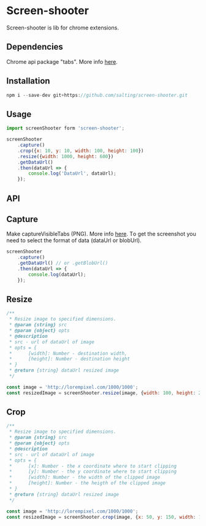 Screen-shooter
===============

Screen-shooter is lib for chrome extensions.

## Dependencies
Chrome api package "tabs". More info [here](https://developer.chrome.com/extensions/tabs).

## Installation
```js
npm i --save-dev git+https://github.com/salting/screen-shooter.git
```

## Usage

```js
import screenShooter form 'screen-shooter';

screenShooter
    .capture()
    .crop({x: 10, y: 10, width: 100, height: 100})
    .resize({width: 1000, height: 600})
    .getDataUrl()
    .then(dataUrl => {
        console.log('DataUrl', dataUrl);
    });
```
## API

Capture
-------
Make captureVisibleTabs (PNG). More info [here](https://developer.chrome.com/extensions/tabs#method-captureVisibleTab).
Тo get the screenshot you need to select the format of data (dataUrl or blobUrl).
```js
screenShooter
    .capture()
    .getDataUrl() // or .getBlobUrl()
    .then(dataUrl => {
        console.log(dataUrl);
    });
```

Resize
---
```js
/**
 * Resize image to specified dimensions.
 * @param {string} src
 * @param {object} opts
 * @description
 * src - url of dataUrl of image
 * opts = {
 *      [width]: Number - destination width,
 *      [height]: Number - destination height
 * }
 * @return {string} dataUrl resized image
 */

const image = 'http://lorempixel.com/1000/1000';
const resizedImage = screenShooter.resize(image, {width: 100, height: 200});
```

Crop
---
```js
/**
 * Resize image to specified dimensions.
 * @param {string} src
 * @param {object} opts
 * @description
 * src - url of dataUrl of image
 * opts = {
 *      [x]: Number - the x coordinate where to start clipping
 *      [y]: Number - the y coordinate where to start clipping
 *      [width]: Number - the width of the clipped image
 *      [height]: Number - the heigth of the clipped image
 * }
 * @return {string} dataUrl resized image
 */

const image = 'http://lorempixel.com/1000/1000';
const resizedImage = screenShooter.crop(image, {x: 50, y: 150, width: 100, height: 200});
```
